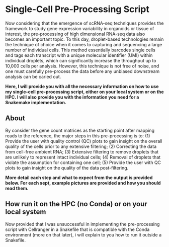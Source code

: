 # Single-Cell Pre-Processing Script

Now considering that the emergence of scRNA-seq techniques provides the framework to study gene expression variability in organoids or tissue of interest, the pre-processing of high dimensional RNA-seq data also becomes an important topic. To this day, droplet-based technologies remain the technique of choice when it comes to capturing and sequencing a large number of individual cells. This method essentially barcodes single cells and tags each transcript with a unique molecular identifier (UMI) within individual droplets, which can significantly increase the throughput up to 10,000 cells per analysis. However, this technique is not free of noise, and one must carefully pre-process the data before any unbiased downstream analysis can be caried out. 

**Here, I will provide you with all the necessary information on how to use my single-cell pre-processing script, either on your local system or on the HPC. I will also provide you with the information you need for a Snakemake implementation.**

## About

By consider the gene count matrices as the starting point after mapping reads to the reference, the major steps in this pre-processing is to: (1) Provide the user with quality control (QC) plots to gain insight on the overall quality of the cells prior to any extensive filtering; (2) Correcting the data from cell-free ambient RNA; (3) Extensive filtering to remove droplets that are unlikely to represent intact individual cells; (4) Removal of droplets that violate the assumption for containing one cell; (5) Provide the user with QC plots to gain insight on the quality of the data post-filtering.

**More detail each step and what to expect from the output is provided below. For each sept, example pictures are provided and how you should read them.**

## How run it on the HPC (no Conda) or on your local system

Now provided that I was unsuccessful in implementing the pre-processing script with Cellranger in a Snakefile that is compatible with the Conda environment (more on that later), i will explain to you how to run it outside a Snakefile.
